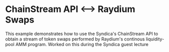 # ChainStream API <--> Raydium Swaps

This example demonstrates how to use the Syndica's ChainStream API to obtain a stream of token swaps performed by Raydium's continous liquidity-pool AMM program. Worked on this during the Syndica guest lecture
